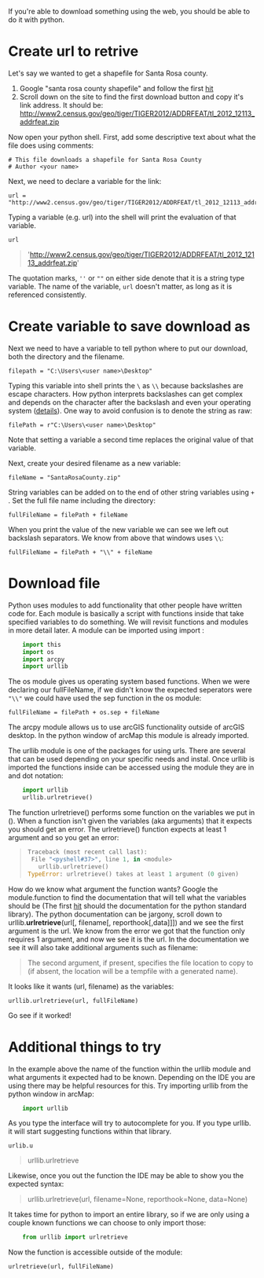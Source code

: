 If you're able to download something using the web, you should be able to do it with python.

# Create url to retrive

Let's say we wanted to get a shapefile for Santa Rosa county. 
  1. Google "santa rosa county shapefile" and follow the first [hit](https://catalog.data.gov/dataset/tiger-line-shapefile-2012-county-santa-rosa-county-fl-address-range-feature-county-based)
  2. Scroll down on the site to find the first download button and copy it's link address. It should be:
  http://www2.census.gov/geo/tiger/TIGER2012/ADDRFEAT/tl_2012_12113_addrfeat.zip

Now open your python shell. First, add some descriptive text about what the file does using comments:

    # This file downloads a shapefile for Santa Rosa County
    # Author <your name>

Next, we need to declare a variable for the link:

    url = "http://www2.census.gov/geo/tiger/TIGER2012/ADDRFEAT/tl_2012_12113_addrfeat.zip"
  
Typing a variable (e.g. url) into the shell will print the evaluation of that variable.

    url
> 'http://www2.census.gov/geo/tiger/TIGER2012/ADDRFEAT/tl_2012_12113_addrfeat.zip'

The quotation marks, `''` or `""` on either side denote that it is a string type variable.
The name of the variable, `url` doesn't matter, as long as it is referenced consistently.

# Create variable to save download as
Next we need to have a variable to tell python where to put our download, both the directory and the filename.

    filepath = "C:\Users\<user name>\Desktop"
  
Typing this variable into shell prints the `\` as `\\` because backslashes are escape characters. How python interprets backslashes can get complex and depends on the character after the backslash and even your operating system ([details](https://pythonconquerstheuniverse.wordpress.com/2008/06/04/gotcha-%E2%80%94-backslashes-are-escape-characters/)).
One way to avoid confusion is to denote the string as raw:

    filePath = r"C:\Users\<user name>\Desktop"

Note that setting a variable a second time replaces the original value of that variable.

Next, create your desired filename as a new variable:

    fileName = "SantaRosaCounty.zip"

String variables can be added on to the end of other string variables using `+` . Set the full file name including the directory:
    
    fullFileName = filePath + fileName
    
When you print the value of the new variable we can see we left out backslash separators. We know from above that windows uses `\\`:

    fullFileName = filePath + "\\" + fileName

# Download file
Python uses modules to add functionality that other people have written code for.
Each module is basically a script with functions inside that take specified variables to do something. We will revisit functions and modules in more detail later.
A module can be imported using import <module name>:

```python
    import this
    import os
    import arcpy
    import urllib
```

The os module gives us operating system based functions. When we were declaring our fullFileName, if we didn't know the expected seperators were `"\\"` we could have used the sep function in the os module:

    fullFileName = filePath + os.sep + fileName
  
The arcpy module allows us to use arcGIS functionality outside of arcGIS desktop. In the python window of arcMap this module is already imported.

The urllib module is one of the packages for using urls. There are several that can be used depending on your specific needs and instal.
Once urllib is imported the functions inside can be accessed using the module they are in and dot notation:

```python
    import urllib
    urllib.urlretrieve()
```

The function urlretrieve() performs some function on the variables we put in (). When a function isn't given the variables (aka arguments) that it expects you should get an error. The urlretrieve() function expects at least 1 argument and so you get an error:

>```python
>Traceback (most recent call last):
>  File "<pyshell#37>", line 1, in <module>
>    urllib.urlretrieve()
>TypeError: urlretrieve() takes at least 1 argument (0 given)
>```

How do we know what argument the function wants? Google the module.function to find the documentation that will tell what the variables should be (The first [hit](https://docs.python.org/2/library/urllib.html) should the documentation for the python standard library).
The python documentation can be jargony, scroll down to urllib.**urlretrieve**(url[, filename[, reporthook[,data]]]) and we see the first argument is the url. We know from the error we got that the function only requires 1 argument, and now we see it is the url. In the documentation we see it will also take additional arguments such as filename:

> The second argument, if present, specifies the file location to copy to (if absent, the location will be a tempfile with a generated name).

It looks like it wants (url, filename) as the variables:

    urllib.urlretrieve(url, fullFileName)

Go see if it worked!

# Additional things to try
In the example above the name of the function within the urllib module and what arguments it expected had to be known. Depending on the IDE you are using there may be helpful resources for this. 
Try importing urllib from the python window in arcMap:

```python
    import urllib
```

As you type the interface will try to autocomplete for you. If you type urllib. it will start suggesting functions within that library.

    urlib.u

> urllib.urlretrieve

Likewise, once you out the function the IDE may be able to show you the expected syntax:

> urllib.urlretrieve(url, filename=None, reporthook=None, data=None)

It takes time for python to import an entire library, so if we are only using a couple known functions we can choose to only import those:
```python
    from urllib import urlretrieve
```

Now the function is accessible outside of the module:

    urlretrieve(url, fullFileName)


  
